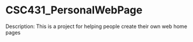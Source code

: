 # CSC431_PersonalWebPage

Description: This is a project for helping people create their own web home pages
